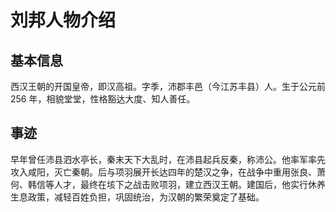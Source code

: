 # 刘邦人物介绍
## 基本信息
西汉王朝的开国皇帝，即汉高祖。字季，沛郡丰邑（今江苏丰县）人。生于公元前 256 年，相貌堂堂，性格豁达大度、知人善任。
## 事迹
早年曾任沛县泗水亭长，秦末天下大乱时，在沛县起兵反秦，称沛公。他率军率先攻入咸阳，灭亡秦朝。后与项羽展开长达四年的楚汉之争，在战争中重用张良、萧何、韩信等人才，最终在垓下之战击败项羽，建立西汉王朝。建国后，他实行休养生息政策，减轻百姓负担，巩固统治，为汉朝的繁荣奠定了基础。